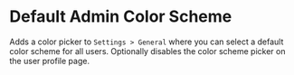 Default Admin Color Scheme
==========================

Adds a color picker to `Settings > General` where you can select a default color scheme for all users.
Optionally disables the color scheme picker on the user profile page.
